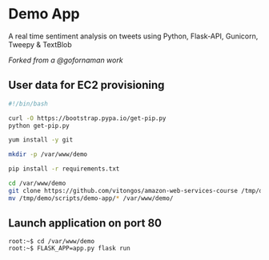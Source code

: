 # Demo App

A real time sentiment analysis on tweets using Python, Flask-API, Gunicorn, Tweepy &amp; TextBlob

*Forked from a @gofornaman work*

## User data for EC2 provisioning

```bash
#!/bin/bash

curl -O https://bootstrap.pypa.io/get-pip.py
python get-pip.py 

yum install -y git

mkdir -p /var/www/demo

pip install -r requirements.txt

cd /var/www/demo
git clone https://github.com/vitongos/amazon-web-services-course /tmp/demo
mv /tmp/demo/scripts/demo-app/* /var/www/demo/
```

## Launch application on port 80

```console
root:~$ cd /var/www/demo
root:~$ FLASK_APP=app.py flask run
```
